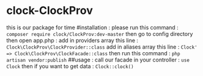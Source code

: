 # clock-ClockProv
this is our package for time
#installation :
please run this command : 
`composer require clock/ClockProv:dev-master`
then go to config directory then open app.php : 
add in providers array this line : 
`Clock\ClockProv\ClockProvider::class`
 add in aliases array this line : 
`Clock' => Clock\ClockProv\ClockFacade::class` 
then run this command :
`php artisan vendor:publish`
##usage : 
call our facade in your controller : `use Clock`
then if you want to get data : 
 `Clock::clock()`
